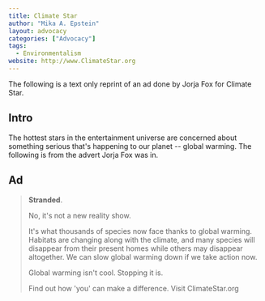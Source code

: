 ```yaml
---
title: Climate Star
author: "Mika A. Epstein"
layout: advocacy
categories: ["Advocacy"]
tags: 
  - Environmentalism
website: http://www.ClimateStar.org
---
```


The following is a text only reprint of an ad done by Jorja Fox for Climate Star.

## Intro  

The hottest stars in the entertainment universe are concerned about something serious that's happening to our planet -- global warming. The following is from the advert Jorja Fox was in.

## Ad

> **Stranded**.
>
> No, it's not a new reality show.
>
> It's what thousands of species now face thanks to global warming. Habitats are changing along with the climate, and many species will disappear from their present homes while others may disappear altogether. We can slow global warming down if we take action now.
>
> Global warming isn't cool. Stopping it is.
>
> Find out how 'you' can make a difference. Visit ClimateStar.org
